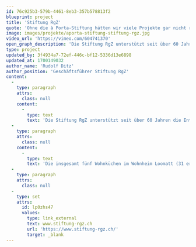 ```yaml
---
id: 76c925b3-579b-4461-8eb3-357b578813f2
blueprint: project
title: 'Stiftung RgZ'
quote: 'Ohne die à Porta-Stiftung hätten wir viele Projekte gar nicht realisieren können. Sie unterstützt uns schon seit 1996.'
image: images/projekte/aporta-stiftung-stiftung-rgz.jpg
video_url: 'https://vimeo.com/604741370'
open_graph_description: 'Die Stiftung RgZ unterstützt seit über 60 Jahren die Entwicklung, Lebensgestaltung und soziale Integration von Menschen mit Bewegungsauffälligkeiten, Entwicklungsbeeinträchtigungen, geistiger oder mehrfacher Behinderung, ungeachtet des Schweregrades. Rund 280 Mitarbeitende fördern und betreuen jährlich mehr als 2700 Kinder, Jugendliche und Erwachsene in verschiedenen heil- und sozialpädagogischen Einrichtungen, geschützten Werkstätten, betreuten Wohnungen sowie einem Wohnheim für Erwachsene. Die Stiftung RGZ ist eine politisch und konfessionell neutrale Organisation.'
type: project
updated_by: 3f4934a7-72ef-446c-bf12-5336d13e6898
updated_at: 1700149032
author_name: 'Rudolf Ditz'
author_position: 'Geschäftsführer Stiftung RgZ'
content:
  -
    type: paragraph
    attrs:
      class: null
    content:
      -
        type: text
        text: 'Die Stiftung RgZ unterstützt seit über 60 Jahren die Entwicklung, Lebensgestaltung und soziale Integration von Menschen mit Bewegungsauffälligkeiten, Entwicklungsbeeinträchtigungen, geistiger oder mehrfacher Behinderung, ungeachtet des Schweregrades. Rund 280 Mitarbeitende fördern und betreuen jährlich mehr als 2700 Kinder, Jugendliche und Erwachsene in verschiedenen heil- und sozialpädagogischen Einrichtungen, geschützten Werkstätten, betreuten Wohnungen sowie einem Wohnheim für Erwachsene. Die Stiftung RGZ ist eine politisch und konfessionell neutrale Organisation.'
  -
    type: paragraph
    attrs:
      class: null
    content:
      -
        type: text
        text: 'Die insgesamt fünf Wohnküchen im Wohnheim Loomatt (31 erwachsene Bewohnerinnen und Bewohner) waren seit Jahren in Betrieb, dabei starker Abnutzung ausgesetzt und genügten den aktuellen Anforderungen, insbesondere bezüglich Barrierefreiheit, nicht mehr. Die Dr. Stephan à Porta-Stiftung leistete einen Beitrag an den Ersatz dieser Küchen.'
  -
    type: paragraph
    attrs:
      class: null
  -
    type: set
    attrs:
      id: lp0zhs47
      values:
        type: link_external
        text: www.stiftung-rgz.ch
        url: 'https://www.stiftung-rgz.ch/'
        target: _blank
---
```

